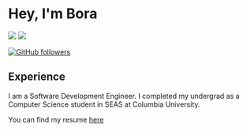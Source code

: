 # Hey, I'm Bora

[![](https://img.shields.io/badge/Website-green)](https://boraelci.com/)
[![](https://img.shields.io/badge/LinkedIn-blue)](https://www.linkedin.com/in/boraelci/)

[![GitHub followers](https://img.shields.io/github/followers/boraelci?label=Follow&style=social)](https://github.com/boraelci)

## Experience
I am a Software Development Engineer. I completed my undergrad as a Computer Science student in SEAS at Columbia University.

You can find my resume [here](https://boraelci.com/cv.pdf)
